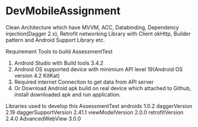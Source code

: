 # DevMobileAssignment
Clean Architecture which have MVVM, ACC, Databinding, Dependency injection(Dagger 2.x), Retrofit networking Library with Client okHttp, Builder pattern and Android Support Library etc.

Requirement Tools to build AssessmentTest
1.	Android Studio with Build tools 3.4.2
2.	Android OS supported device with minimium API level 19(Android OS version 4.2 KitKat)
3.	Required internet Connection to get data from API server
4.	Or Download Android apk build on real device which attached to Github, install downloaded apk and run application.


Libraries used to develop this AssessmentTest
androidx 1.0.2
daggerVersion 2.19
daggerSupportVersion 2.41.1
viewModelVersion 2.0.0
retrofitVersion 2.4.0
AdvancedWebView 3.0.0





